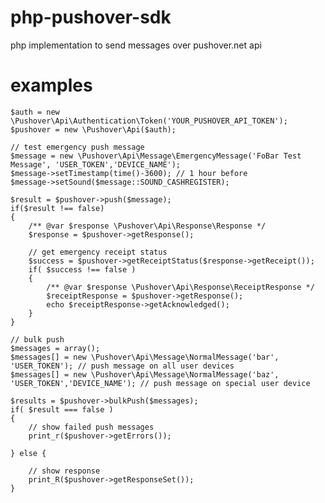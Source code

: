 php-pushover-sdk
================

php implementation to send messages over pushover.net api


examples
================


    $auth = new \Pushover\Api\Authentication\Token('YOUR_PUSHOVER_API_TOKEN');
    $pushover = new \Pushover\Api($auth);

    // test emergency push message
    $message = new \Pushover\Api\Message\EmergencyMessage('FoBar Test Message', 'USER_TOKEN','DEVICE_NAME');
    $message->setTimestamp(time()-3600); // 1 hour before
    $message->setSound($message::SOUND_CASHREGISTER);

    $result = $pushover->push($message);
    if($result !== false)
    {
        /** @var $response \Pushover\Api\Response\Response */
        $response = $pushover->getResponse();

        // get emergency receipt status
        $success = $pushover->getReceiptStatus($response->getReceipt());
        if( $success !== false )
        {
            /** @var $response \Pushover\Api\Response\ReceiptResponse */
            $receiptResponse = $pushover->getResponse();
            echo $receiptResponse->getAcknowledged();
        }
    }

    // bulk push
    $messages = array();
    $messages[] = new \Pushover\Api\Message\NormalMessage('bar', 'USER_TOKEN'); // push message on all user devices
    $messages[] = new \Pushover\Api\Message\NormalMessage('baz', 'USER_TOKEN','DEVICE_NAME'); // push message on special user device

    $results = $pushover->bulkPush($messages);
    if( $result === false )
    {
        // show failed push messages
        print_r($pushover->getErrors());

    } else {

        // show response
        print_R($pushover->getResponseSet());
    }
